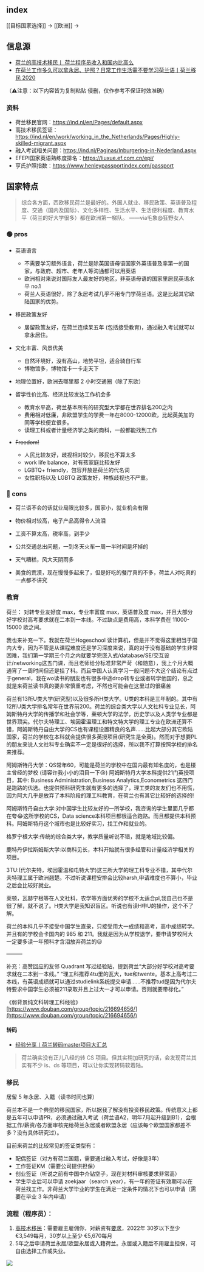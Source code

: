 ## index

[[目标国家选择]] -> [[欧洲]] ->


## 信息源

- [荷兰的高技术移民丨 荷兰程序员收入和国内比高么](https://www.bilibili.com/video/BV1Ut4y1v776)
- [在荷兰工作多久可以拿永居、护照？日常工作生活需不要学习荷兰语丨荷兰移民 2020](https://www.bilibili.com/video/BV1Dk4y1B7bv)

（⚠️注意：以下内容皆为复制粘贴 侵删，仅作参考不保证时效准确）

### 资料

- 荷兰移民官网：https://ind.nl/en/Pages/default.aspx
- 高技术移民签证：https://ind.nl/en/work/working_in_the_Netherlands/Pages/Highly-skilled-migrant.aspx
- 融入考试相关问题：https://ind.nl/Paginas/Inburgering-in-Nederland.aspx
- EFEPI国家英语熟练度排名：https://liuxue.ef.com.cn/epi/
- 亨氏护照指数：https://www.henleypassportindex.com/passport


## 国家特点


>综合各方面，西欧移民荷兰是最好的。外国人就业、移民政策、英语普及程度、交通（国内及国际）、文化多样性、生活水平、生活便利程度、教育水平（荷兰的好大学很多）都在欧洲第一梯队。
>——via毛象@狂野女人

[](https://womenoverseas.com/t/topic/3825#h-11)

### 🟢 pros

- 英语语言
	- 不需要学习额外语言，荷兰是除英国语母语国家外英语普及率第一的国家，与政府、超市、老年人等沟通都可以用英语
	- 欧洲相对来说对国际友人最友好的地区，非英语母语的国家里居民英语水平 no.1
	- 荷兰人英语很好，除了永居考试几乎不用专门学荷兰语。这是比起其它欧陆国家的优势。

- 移民政策友好
	- 居留政策友好，在荷兰连续呆五年 (包括接受教育)，通过融入考试就可以拿永居住。

- 文化丰富、风景优美
	- 自然环境好，没有高山，地势平坦，适合骑自行车
	- 博物馆多，博物馆卡一卡走天下

- 地理位置好，欧洲去哪里都 2 小时交通圈（除了东欧）


- 留学性价比高、经济比较发达工作机会多
	- 教育水平高，荷兰基本所有的研究型大学都在世界排名200之内
	- 费用相对低廉，非欧盟学生的学费一年在8000-12000欧，比起英美加的同等学校便宜很多。
	- 读理工科或者计量经济学之类的商科，一般都能找到工作

- ~~Freedom!~~
	- 人民比较友好，歧视相对较少，移民也不算太多
	- work life balance，对有孩家庭比较友好
	- LGBTQ+ friendly，包容开放是荷兰的代名词
	- 女性职场以及 LGBTQ 政策友好，种族歧视也不严重。


### 🔴 cons

- 荷兰语不会的话就业局限比较多，国家小，就业机会有限

- 物价相对较高，电子产品高得令人流泪

- 工资不算太高，税率高，到手少

- 公共交通总出问题，一到冬天火车一周一半时间是坏掉的

- 天气糟糕，风大天阴雨多

- 美食的荒漠，现在慢慢多起来了，但是好吃的餐厅真的不多，荷兰人对吃真的一点都不讲究


### 教育

荷兰： 对转专业友好度 max，专业丰富度 max，英语普及度 max，并且大部分好学校对高考要求就在二本到一本线。不过缺点是费用高，本科学费在 11000-15000 欧之间。

我也来补充一下。我就在荷兰Hogeschool 读计算机，但是并不觉得这里相当于国内大专，因为不管是从课程难度还是学习深度来说，真的对于没有基础的学生非常困难，我们第一学期三个月之内就要学完嵌入式/database/SE/交互设计/networking这五门课，而且老师给分标准非常严苛（和随意），我上个月大概通宵了一周时间但还是挂了科。而且中国人认真学习一般问题不大这个结论有点过于general，我在wo读书的朋友也有很多中途drop转专业或者转学他国的，总之就是来荷兰读书真的要非常慎重考虑，不然也可能会在这里过的很痛苦

荷兰有13所U类大学(研究型)以及很多所H类大学。U类的本科是三年制的。其中有12所U类大学排名常年在世界前200。荷兰的综合类大学以人文社科专业见长，阿姆斯特丹大学的传播学和社会学等，莱顿大学的法学，历史学以及人类学专业都是世界顶尖。代尔夫特理工、埃因霍温理工和特文特大学的理工专业在欧洲还算不错，阿姆斯特丹自由大学的CS也有课程设置精良的名声……比起大部分其它欧陆国家，荷兰的学校在本科就会提供很多英授项目(研究生是全英)。然而对于想要PL的朋友来说人文社科专业确实不一定是很好的选择，所以我不打算按照学校的排名来推荐。

阿姆斯特丹大学：QS常年60，可能是荷兰的学校中在国内最有知名度的，也是楼主曾经的梦校 (请容许我小小的泪目一下😢) 阿姆斯特丹大学本科提供21门英授项目，其中: Business Administration,Business Analytics,Econometrics 这四门是跑路的优选。也提供预科研究生就有更多的选择了，理工类的友友们也不用慌，因为阿大几乎是放弃了本科阶段的理工科教育，在荷兰也有其它比较好的选择的!

阿姆斯特丹自由大学:对中国学生比较友好的一所学校，我咨询的学生里面几乎都在夸😂这所学校的CS，Data science本科项目都很适合跑路。而且都提供本科预科。阿姆斯特丹这个城市也是比较好实习，找工作和就业的。

格罗宁根大学:传统的综合类大学，教学质量听说不错，就是地域比较偏。

鹿特丹伊拉斯姆斯大学:以商科见长，本科开始就有很多经管和计量经济学相关的项目。

3TU:(代尔夫特，埃因霍温和屯特大学)这三所大学的理工科专业不错，其中代尔夫特理工属于欧洲翘楚。不过听说课程安排会比较harsh,申请难度也不算小，毕业之后会比较好就业。

莱顿，瓦赫宁根等在人文社科，农学等方面优秀的学校不太适合pl,我自己也不是很了解，就不说了。H类大学是我知识盲区。听说也有读H申U的操作，这个不了解。

荷兰的本科几乎不接受中国学生直录，只接受用大一成绩和高考，高中成绩转学。并且有的学校会卡国内的 985 和 211。我就是因为从学校退学，要申请梦校阿大一定要多读一年预科才含泪放弃荷兰的😢


———

补充：高赞回应的友邻 Quadrant 写过经验贴，提到荷兰“大部分好学校对高考要求就在二本到一本线。” “理工科推荐4tu里的瓦大，tue和twente。基本上高考过二本线，有英语成绩就可以通过studielink系统提交申请……不推荐tud是因为代尔夫特要求中国学生必须被211录取并且上过大一才可以申请。否则就要带标化。”

《弱背景纯文科转理工科经验》[https://www.douban.com/group/topic/216694656/](https://www.douban.com/group/topic/216694656/)

#### 转码

- [经验分享丨荷兰转码master项目大汇总](https://www.douban.com/group/topic/268972650/?_i=1861537tzth8nk)
> 荷兰确实没有正儿八经的转 CS 项目。但其实稍加研究的话，会发现荷兰其实有不少 is、ds 等项目，可以让你实现转码软着陆。


### 移民

居留 5 年永居、入籍（读书时间也算）


荷兰本不是一个典型的移民国家，所以据我了解没有投资移民政策。传统意义上都是五年可以申请PR，必须通过融入考试（荷兰语A2，明年7月起升级到B1），会根据工作/薪资/各方面审核完给荷兰永居或者欧盟永居（应该每个欧盟国家都差不多？没有具体研究过）。

目前来荷兰的比较常见的签证类型有：

- 配偶签证（对方有荷兰国籍，需要通过融入考试，好像是3年）
- 工作签证KM（需要公司提供担保）
- 创业签证（听说之前有中国中介钻空子，现在对材料审核要求非常高）
- 学生毕业后可以申请 zoekjaar（search year），有一年的签证有效期可以在荷兰找工作。非荷兰大学毕业的学生在满足一定条件的情况下也可以申请（需要在毕业 3 年内申请）


### 流程（程序员）：
1. [高技术移民](https://ind.nl/en/work/working_in_the_Netherlands/Pages/Highly-skilled-migrant.aspx)：需要雇主雇佣你，对薪资有[要求](https://ind.nl/en/Pages/required-amounts-income-requirement.aspx#Application_for_residence_permit_highly_skilled_migrant_and_European_Blue_Card)，2022年 30岁以下至少​€3,549每月，30岁以上至少 €5,670每月
2. 5年之后申请荷兰永居/欧盟永居或入籍荷兰。永居或入籍后不用雇主担保，可自由选择工作或失业。

![](https://cdn.jsdelivr.net/gh/Gnblink0/Picture/img/20220420115946.png)



